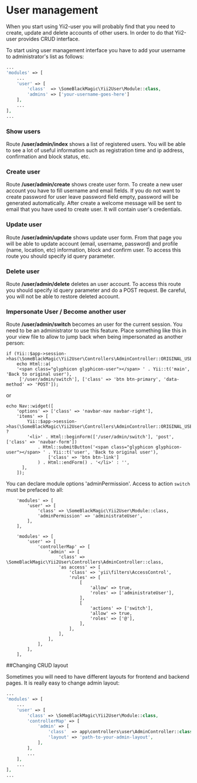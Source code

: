# User management

When you start using Yii2-user you will probably find that you need to create, update and delete accounts of other users.
In order to do that Yii2-user provides CRUD interface.

To start using user management interface you have to add your username to administrator's list as follows:


```php
...
'modules' => [
    ...
    'user' => [
        'class'  => \SomeBlackMagic\Yii2User\Module::class,
        'admins' => ['your-username-goes-here']
    ],
    ...
],
...
```

### Show users

Route **/user/admin/index** shows a list of registered users. You will be able to see a lot of useful information such
as registration time and ip address, confirmation and block status, etc.

### Create user

Route **/user/admin/create** shows create user form. To create a new user account you have to fill username and email
fields. If you do not want to create password for user leave password field empty, password will be generated automatically.
After create a welcome message will be sent to email that you have used to create user. It will contain user's credentials.

### Update user

Route **/user/admin/update** shows update user form. From that page you will be able to update account (email, username,
password) and profile (name, location, etc) information, block and confirm user. To access this route you should specify
id query parameter.

### Delete user

Route **/user/admin/delete** deletes an user account. To access this route you should specify id query parameter and do
a POST request. Be careful, you will not be able to restore deleted account.

### Impersonate User / Become another user

Route **/user/admin/switch** becomes an user for the current session. You need to be an administrator to use this
feature. Place something like this in your view file to allow to jump back when being impersonated as another person:

```
if (Yii::$app->session->has(\SomeBlackMagic\Yii2User\Controllers\AdminController::ORIGINAL_USER_SESSION_KEY))
    echo Html::a(
    '<span class="glyphicon glyphicon-user"></span> ' . Yii::t('main', 'Back to original user'),
     ['/user/admin/switch'], ['class' => 'btn btn-primary', 'data-method' => 'POST']);
```

or

```
echo Nav::widget([
    'options' => ['class' => 'navbar-nav navbar-right'],
    'items' => [
        Yii::$app->session->has(\SomeBlackMagic\Yii2User\Controllers\AdminController::ORIGINAL_USER_SESSION_KEY) ?
        '<li>' . Html::beginForm(['/user/admin/switch'], 'post', ['class' => 'navbar-form'])
            . Html::submitButton('<span class="glyphicon glyphicon-user"></span> ' . Yii::t('user', 'Back to original user'),
                ['class' => 'btn btn-link']
            ) . Html::endForm() . '</li>' : '',
      ],
    ]);
```

You can declare module options 'adminPermission'. Access to action `switch` must be prefaced to all:
```
    'modules' => [
        'user' => [
            'class' => \SomeBlackMagic\Yii2User\Module::class,
            'adminPermission' => 'administrateUser',
        ],
    ],
```
```
    'modules' => [
        'user' => [
            'controllerMap' => [
                'admin' => [
                    'class' => \SomeBlackMagic\Yii2User\Controllers\AdminController::class,
                    'as access' => [
                        'class' => 'yii\filters\AccessControl',
                        'rules' => [
                            [
                                'allow' => true,
                                'roles' => ['administrateUser'],
                            ],
                            [
                                'actions' => ['switch'],
                                'allow' => true,
                                'roles' => ['@'],
                            ],
                        ],
                    ],
                ],
            ],
        ],
    ],
```


##Changing CRUD layout

Sometimes you will need to have different layouts for frontend and backend pages. It is really easy to change admin layout:

```php
...
'modules' => [
    ...
    'user' => [
        'class' => \SomeBlackMagic\Yii2User\Module::class,
        'controllerMap' => [
            'admin' => [
                'class'  => app\controllers\user\AdminController::class,
                'layout' => 'path-to-your-admin-layout',
            ],
        ],
        ...
    ],
    ...
],
...
```
